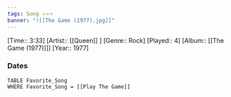 ```yaml
---
tags: Song ⭐⭐⭐ 
banner: "![[The Game (1977).jpg]]"
---
```

[Time:: 3:33]
[Artist:: [[Queen]] ]
[Genre:: Rock]
[Played:: 4]
[Album:: [[The Game (1977)]]]
[Year:: 1977]
### Dates
````dataview
TABLE Favorite_Song
WHERE Favorite_Song = [[Play The Game]]
````